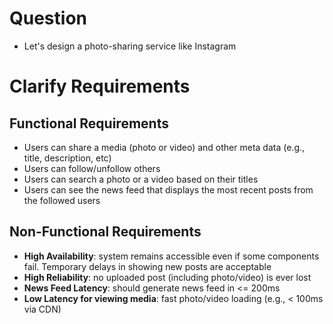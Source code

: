 # Question
- Let's design a photo-sharing service like Instagram

# Clarify Requirements

## Functional Requirements
- Users can share a media (photo or video) and other meta data (e.g., title, description, etc)
- Users can follow/unfollow others
- Users can search a photo or a video based on their titles
- Users can see the news feed that displays the most recent posts from the followed users

## Non-Functional Requirements
- **High Availability**: system remains accessible even if some components fail. Temporary delays in showing new posts are acceptable
- **High Reliability**: no uploaded post (including photo/video) is ever lost
- **News Feed Latency**: should generate news feed in <= 200ms
- **Low Latency for viewing media**: fast photo/video loading (e.g., < 100ms via CDN)
